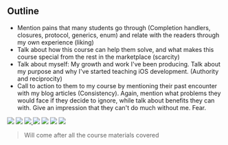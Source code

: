 <!-- # The Why
 - Talk about why I decided to make this course with my story (Liking). Frustration
 - Talk about purpose (Reciprocity. I want to help)
 - Talk about what makes this course special than any others
 - Talk about my credentials and what makes me special
 - Scarcity: This course is special. Fear of missing out
 - Consensus
 - Liking -->

## Outline
 - Mention pains that many students go through (Completion handlers, closures, protocol, generics, enum) and relate with the readers through my own experience (liking)
 - Talk about how this course can help them solve, and what makes this course special from the rest in the marketplace (scarcity)
 - Talk about myself: My growth and work I've been producing. Talk about my purpose and why I've started teaching iOS development. (Authority and reciprocity)
 - Call to action to them to my course by mentioning their past encounter with my blog articles (Consistency). Again, mention what problems they would face if they decide to ignore, while talk about benefits they can with. Give an impression that they can't do much without me. Fear.

 <p>
 <a href="http://bobthedeveloper.io"><img src="https://img.shields.io/badge/Personal-Website-333333.svg"></a>
 <a href="https://facebook.com/bobthedeveloper"><img src="https://img.shields.io/badge/Facebook-Like-3B5998.svg"></a> <a href="https://youtube.com/bobthedeveloper"><img src="https://img.shields.io/badge/YouTube-Subscribe-CE1312.svg"</a> <a href="https://twitter.com/bobleesj"><img src="https://img.shields.io/badge/Twitter-Follow-55ACEE.svg"></a> <a href="https://instagram.com/bobthedev
 "><img src="https://img.shields.io/badge/Instagram-Follow-BB2F92.svg"></a> <a href="https://linkedin.com/in/bobthedev"><img src= "https://img.shields.io/badge/LinkedIn-Connect-0077B5.svg"></a>
 <a href=https://blog.bobthedeveloper.io/@bobthedev"><img src="https://img.shields.io/badge/Blog-Read-00AB6C.svg"/></a>
 </p>

<!--
## Credentials
 - Reciprocity:
I've been giving out content for free for the since 2016 November. I've been helping and hundreds of thousands developers all around the world through my blog. I care and I want to help.

 - Scarcity:
You are going to be able find anything like this on the internet. The full complete Swift tutorials for intermediate such as Generics, enum, protocl, functional? It tooks me thousands of hours for me to learn all these concepts as Swift is my first programming langauge. You will not going to find anything like this. Also,

 - Authority:
 I've been a tutor for the last 5 years in my life teaching students in various topics in Math, Chemistry, Biology, and programming. I have mover 10,000 developers follow me on my blog, and gets a couple thousands developers visit my blog and read my tutorials. They come, because not only I provide great value for in exchange for their time but also humor and fun.

 - Consistency:
If you've been to my blog and saw, look, if you really want to get better and move to the next level for real, you've come to the right place.

 - Liking:
Swift is first programming language, and I'm young, and I still don't know much, but I know how you feel. Closures, completion handlers? Those are tough. I've taken course online such as Devslopes, Treehouse, Lynda, but none of them cover the basic fundamentals. If you gotta know how enum works, the meaning of trailing closures and @escaping closures. They are must. Come on, if you don't take this course, you are missing out.

 - Clearly state the why. Like Apple, change the world. People buy into my dream and vision.
 - Scarcity

 Talk about negatives and struggle first.
 - Talk about the surveys I've conducted
 - -->

> Will come after all the course materials covered
